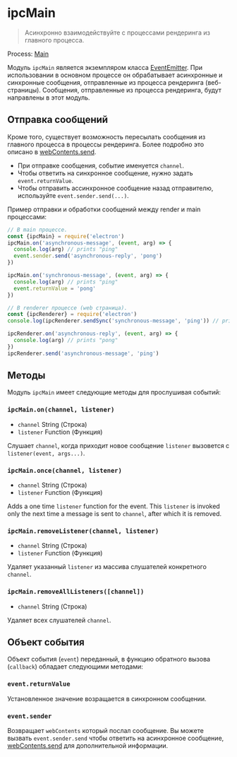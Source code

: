 # ipcMain

> Асинхронно взаимодействуйте с процессами рендеринга из главного процесса.

Process: [Main](../glossary.md#main-process)

Модуль `ipcMain` является экземпляром класса [EventEmitter](https://nodejs.org/api/events.html#events_class_eventemitter). При использовании в основном процессе он обрабатывает асинхронные и синхронные сообщения, отправленные из процесса рендеринга (веб-страницы). Сообщения, отправленные из процесса рендеринга, будут направлены в этот модуль.

## Отправка сообщений

Кроме того, существует возможность пересылать сообщения из главного процесса в процессы рендеринга. Более подробно это описано в [webContents.send](web-contents.md#webcontentssendchannel-arg1-arg2-).

* При отправке сообщения, событие именуется `channel`.
* Чтобы ответить на синхронное сообщение, нужно задать `event.returnValue`.
* Чтобы отправить ассинхронное сообщение назад отправителю, используйте `event.sender.send(...)`.

Пример отправки и обработки сообщений между render и main процессами:

```javascript
// В main процессе.
const {ipcMain} = require('electron')
ipcMain.on('asynchronous-message', (event, arg) => {
  console.log(arg) // prints "ping"
  event.sender.send('asynchronous-reply', 'pong')
})

ipcMain.on('synchronous-message', (event, arg) => {
  console.log(arg) // prints "ping"
  event.returnValue = 'pong'
})
```

```javascript
// В renderer процессе (web страница).
const {ipcRenderer} = require('electron')
console.log(ipcRenderer.sendSync('synchronous-message', 'ping')) // prints "pong"

ipcRenderer.on('asynchronous-reply', (event, arg) => {
  console.log(arg) // prints "pong"
})
ipcRenderer.send('asynchronous-message', 'ping')
```

## Методы

Модуль `ipcMain` имеет следующие методы для прослушивая событий:

### `ipcMain.on(channel, listener)`

* `channel` String (Строка)
* `listener` Function (Функция)

Слушает `channel`, когда приходит новое сообщение `listener` вызовется с `listener(event, args...)`.

### `ipcMain.once(channel, listener)`

* `channel` String (Строка)
* `listener` Function (Функция)

Adds a one time `listener` function for the event. This `listener` is invoked only the next time a message is sent to `channel`, after which it is removed.

### `ipcMain.removeListener(channel, listener)`

* `channel` String (Строка)
* `listener` Function (Функция)

Удаляет указанный `listener` из массива слушателей конкретного `channel`.

### `ipcMain.removeAllListeners([channel])`

* `channel` String (Строка)

Удаляет всех слушателей `channel`.

## Объект события

Объект события (`event`) переданный, в функцию обратного вызова (`callback`) обладает следующими методами:

### `event.returnValue`

Установленное значение возращается в синхронном сообщении.

### `event.sender`

Возвращает `webContents` который послал сообщение. Вы можете вызвать `event.sender.send` чтобы ответить на асинхронное сообщение, [webContents.send](web-contents.md#webcontentssendchannel-arg1-arg2-) для дополнительной информации.